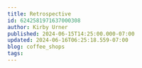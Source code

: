 ```yaml
---
title: Retrospective
id: 6242581971637000308
author: Kirby Urner
published: 2024-06-15T14:25:00.000-07:00
updated: 2024-06-16T06:25:18.559-07:00
blog: coffee_shops
tags: 
---
```


